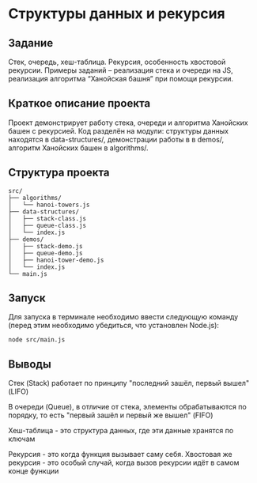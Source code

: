 # Структуры данных и рекурсия

## Задание

Стек, очередь, хеш-таблица. Рекурсия, особенность хвостовой рекурсии.
Примеры заданий – реализация стека и очереди на JS, реализация алгоритма “Ханойская башня” при помощи рекурсии.

## Краткое описание проекта

Проект демонстрирует работу стека, очереди и алгоритма Ханойских башен с рекурсией. Код разделён на модули: структуры данных находятся в data-structures/, демонстрации работы в в demos/, алгоритм Ханойских башен в algorithms/.

## Структура проекта

```text
src/
├── algorithms/
│   └── hanoi-towers.js
├── data-structures/
│   ├── stack-class.js
│   ├── queue-class.js
│   └── index.js
├── demos/
│   ├── stack-demo.js
│   ├── queue-demo.js
│   ├── hanoi-tower-demo.js
│   └── index.js
└── main.js
```

## Запуск

Для запуска в терминале необходимо ввести следующую команду (перед этим необходимо убедиться, что установлен Node.js):

```
node src/main.js
```

## Выводы

Стек (Stack) работает по принципу "последний зашёл, первый вышел" (LIFO)

В очереди (Queue), в отличие от стека, элементы обрабатываются по порядку, то есть "первый зашёл и первый же вышел" (FIFO)

Хеш-таблица - это структура данных, где эти данные хранятся по ключам

Рекурсия - это когда функция вызывает саму себя. Хвостовая же рекурсия - это особый случай, когда вызов рекурсии идёт в самом конце функции

